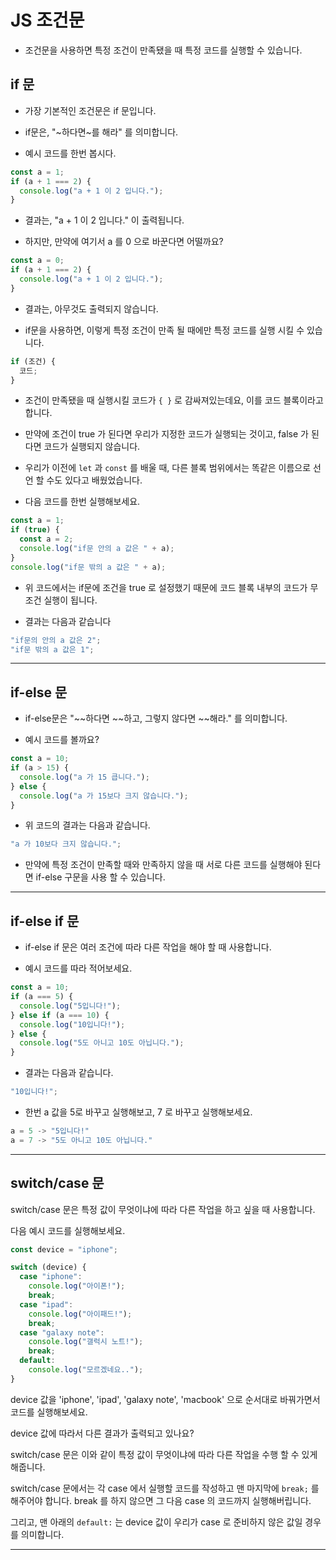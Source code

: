 # JS 조건문

- 조건문을 사용하면 특정 조건이 만족됐을 때 특정 코드를 실행할 수 있습니다.

## **if 문**

- 가장 기본적인 조건문은 if 문입니다.

- if문은, "~하다면~를 해라" 를 의미합니다.

- 예시 코드를 한번 봅시다.

```jsx
const a = 1;
if (a + 1 === 2) {
  console.log("a + 1 이 2 입니다.");
}
```

- 결과는, "a + 1 이 2 입니다." 이 출력됩니다.

- 하지만, 만약에 여기서 a 를 0 으로 바꾼다면 어떨까요?

```jsx
const a = 0;
if (a + 1 === 2) {
  console.log("a + 1 이 2 입니다.");
}
```

- 결과는, 아무것도 출력되지 않습니다.

- if문을 사용하면, 이렇게 특정 조건이 만족 될 때에만 특정 코드를 실행 시킬 수 있습니다.

```jsx
if (조건) {
  코드;
}
```

- 조건이 만족됐을 때 실행시킬 코드가 `{ }` 로 감싸져있는데요, 이를 코드 블록이라고 합니다.

- 만약에 조건이 true 가 된다면 우리가 지정한 코드가 실행되는 것이고, false 가 된다면 코드가 실행되지 않습니다.

- 우리가 이전에 `let` 과 `const` 를 배울 때, 다른 블록 범위에서는 똑같은 이름으로 선언 할 수도 있다고 배웠었습니다.

- 다음 코드를 한번 실행해보세요.

```jsx
const a = 1;
if (true) {
  const a = 2;
  console.log("if문 안의 a 값은 " + a);
}
console.log("if문 밖의 a 값은 " + a);
```

- 위 코드에서는 if문에 조건을 true 로 설정했기 때문에 코드 블록 내부의 코드가 무조건 실행이 됩니다.

- 결과는 다음과 같습니다

```jsx
"if문의 안의 a 값은 2";
"if문 밖의 a 값은 1";
```

---

## **if-else 문**

- if-else문은 "~~하다면 ~~하고, 그렇지 않다면 ~~해라." 를 의미합니다.

- 예시 코드를 볼까요?

```jsx
const a = 10;
if (a > 15) {
  console.log("a 가 15 큽니다.");
} else {
  console.log("a 가 15보다 크지 않습니다.");
}
```

- 위 코드의 결과는 다음과 같습니다.

```jsx
"a 가 10보다 크지 않습니다.";
```

- 만약에 특정 조건이 만족할 때와 만족하지 않을 때 서로 다른 코드를 실행해야 된다면 if-else 구문을 사용 할 수 있습니다.

---

## **if-else if 문**

- if-else if 문은 여러 조건에 따라 다른 작업을 해야 할 때 사용합니다.

- 예시 코드를 따라 적어보세요.

```jsx
const a = 10;
if (a === 5) {
  console.log("5입니다!");
} else if (a === 10) {
  console.log("10입니다!");
} else {
  console.log("5도 아니고 10도 아닙니다.");
}
```

- 결과는 다음과 같습니다.

```jsx
"10입니다!";
```

- 한번 a 값을 5로 바꾸고 실행해보고, 7 로 바꾸고 실행해보세요.

```jsx
a = 5 -> "5입니다!"
a = 7 -> "5도 아니고 10도 아닙니다."

```

---

## **switch/case 문**

switch/case 문은 특정 값이 무엇이냐에 따라 다른 작업을 하고 싶을 때 사용합니다.

다음 예시 코드를 실행해보세요.

```jsx
const device = "iphone";

switch (device) {
  case "iphone":
    console.log("아이폰!");
    break;
  case "ipad":
    console.log("아이패드!");
    break;
  case "galaxy note":
    console.log("갤럭시 노트!");
    break;
  default:
    console.log("모르겠네요..");
}
```

device 값을 'iphone', 'ipad', 'galaxy note', 'macbook' 으로 순서대로 바꿔가면서 코드를 실행해보세요.

device 값에 따라서 다른 결과가 출력되고 있나요?

switch/case 문은 이와 같이 특정 값이 무엇이냐에 따라 다른 작업을 수행 할 수 있게 해줍니다.

switch/case 문에서는 각 case 에서 실행할 코드를 작성하고 맨 마지막에 `break;` 를 해주어야 합니다. break 를 하지 않으면 그 다음 case 의 코드까지 실행해버립니다.

그리고, 맨 아래의 `default:` 는 device 값이 우리가 case 로 준비하지 않은 값일 경우를 의미합니다.

---
